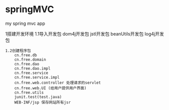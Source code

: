 springMVC
=========

my spring mvc app

1搭建开发环境
    1.1导入开发包
        dom4j开发包
        jstl开发包
        beanUtils开发包
        log4j开发包

    1.2创建程序包
        cn.free.db
        cn.free.domain
        cn.free.dao
        cn.free.dao.impl
        cn.free.service
        cn.free.service.impl
        cn.free.web.controller 处理请求的servlet
        cn.free.web.UI (给用户提供用户界面)
        cn.free.utils
        junit.test(test.java)
        WEB-INF/jsp 保存网站所有jsr